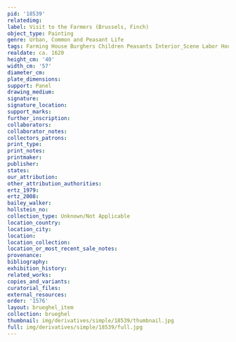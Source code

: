 ```yaml
---
pid: '18539'
relatedimg: 
label: Visit to the Farmers (Brussels, Finch)
object_type: Painting
genre: Urban, Common and Peasant Life
tags: Farming House Burghers Children Peasants Interior_Scene Labor Household_items
realdate: ca. 1620
height_cm: '40'
width_cm: '57'
diameter_cm: 
plate_dimensions: 
support: Panel
drawing_medium: 
signature: 
signature_location: 
support_marks: 
further_inscription: 
collaborators: 
collaborator_notes: 
collectors_patrons: 
print_type: 
print_notes: 
printmaker: 
publisher: 
states: 
our_attribution: 
other_attribution_authorities: 
ertz_1979: 
ertz_2008: 
bailey_walker: 
hollstein_no: 
collection_type: Unknown/Not Applicable
location_country: 
location_city: 
location: 
location_collection: 
location_or_most_recent_sale_notes: 
provenance: 
bibliography: 
exhibition_history: 
related_works: 
copies_and_variants: 
curatorial_files: 
external_resources: 
order: '1576'
layout: brueghel_item
collection: brueghel
thumbnail: img/derivatives/simple/18539/thumbnail.jpg
full: img/derivatives/simple/18539/full.jpg
---
```

